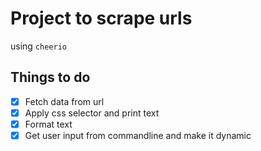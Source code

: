 # Project to scrape urls

using `cheerio`
## Things to do
- [x] Fetch data from url
- [x] Apply css selector and print text
- [x] Format text
- [x] Get user input from commandline and make it dynamic